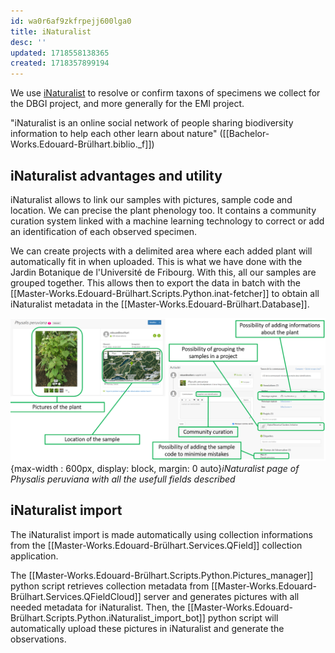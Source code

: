 ```yaml
---
id: wa0r6af9zkfrpejj600lga0
title: iNaturalist
desc: ''
updated: 1718558138365
created: 1718357899194
---
```

We use [iNaturalist](https://www.inaturalist.org/home) to resolve or confirm taxons of specimens we collect for the DBGI project, and more generally for the EMI project.

"iNaturalist is an online social network of people sharing biodiversity information to help each other learn about nature" ([[Bachelor-Works.Edouard-Brülhart.biblio._f]])

## iNaturalist advantages and utility

iNaturalist allows to link our samples with pictures, sample code and location. We can precise the plant phenology too. It contains a community curation system linked with a machine learning technology to correct or add an identification of each observed specimen.

We can create projects with a delimited area where each added plant will automatically fit in when uploaded. This is what we have done with the Jardin Botanique de l'Université de Fribourg. With this, all our samples are grouped together. This allows then to export the data in batch with the [[Master-Works.Edouard-Brülhart.Scripts.Python.inat-fetcher]] to obtain all iNaturalist metadata in the [[Master-Works.Edouard-Brülhart.Database]].

![Build settings orthomosaic](assets/images/iNaturalist_page.png){max-width : 600px, display: block, margin: 0 auto}*iNaturalist page of Physalis peruviana with all the usefull fields described*

## iNaturalist import

The iNaturalist import is made automatically using collection informations from the [[Master-Works.Edouard-Brülhart.Services.QField]] collection application.

The [[Master-Works.Edouard-Brülhart.Scripts.Python.Pictures_manager]] python script retrieves collection metadata from [[Master-Works.Edouard-Brülhart.Services.QFieldCloud]] server and generates pictures with all needed metadata for iNaturalist. Then, the [[Master-Works.Edouard-Brülhart.Scripts.Python.iNaturalist_import_bot]] python script will automatically upload these pictures in iNaturalist and generate the observations.